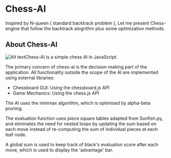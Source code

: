 # Chess-AI

Inspired by N-queen ( standard backtrack problem ), Let me present Chess-engine that follow the backtrack alogrithm plus some optimization methods.

## About Chess-AI

![![Alt text](image.png)](image.png)Chess-AI is a simple chess AI in JavaScript.

The primary concern of chess-ai is the decision-making part of the application.
All functionality outside the scope of the AI are implemented using external libraries:

- Chessboard GUI: Using the chessboard.js API
- Game Mechanics: Using the chess.js API

The AI uses the minimax algorithm, which is optimised by alpha-beta pruning.

The evaluation function uses piece square tables adapted from Sunfish.py, and eliminates the need for nested loops by updating the sum based on each move instead of re-computing the sum of individual pieces at each leaf node.

A global sum is used to keep track of black's evaluation score after each move, which is used to display the 'advantage' bar.
